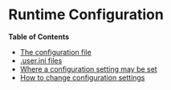 Runtime Configuration
=====================

**Table of Contents**

-   [The configuration file](/configuration/file.html)
-   [.user.ini files](/configuration/file/per-user.html)
-   [Where a configuration setting may be
    set](/configuration/changes/modes.html)
-   [How to change configuration settings](/configuration/changes.html)
